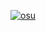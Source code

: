 
[![osu](https://osu-sig.vercel.app/card?user=ErogeMaster225&mode=std&lang=en&blur=4&animation=true&hue=360&flop=true)](https://osu.ppy.sh/users/8471225)
